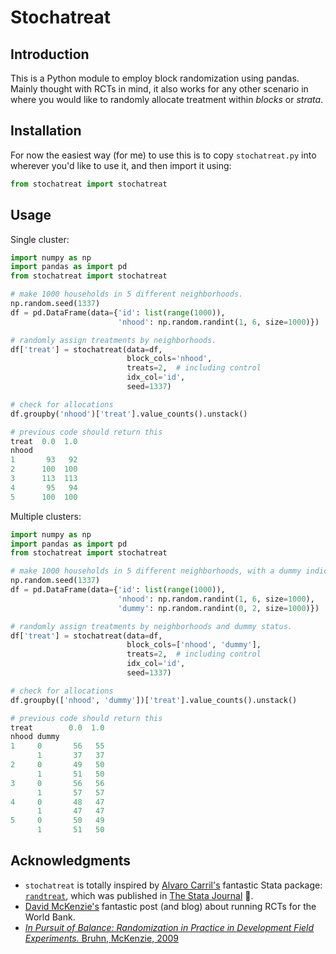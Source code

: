 # Stochatreat
## Introduction
This is a Python module to employ block randomization using pandas. Mainly thought with RCTs in mind, it also works for any other scenario in where you would like to randomly allocate treatment within *blocks* or *strata*.

## Installation
For now the easiest way (for me) to use this is to copy `stochatreat.py`
into wherever you'd like to use it, and then import it using:
```python
from stochatreat import stochatreat
```

## Usage
Single cluster:
```python
import numpy as np
import pandas as import pd
from stochatreat import stochatreat

# make 1000 households in 5 different neighborhoods.
np.random.seed(1337)
df = pd.DataFrame(data={'id': list(range(1000)),
                        'nhood': np.random.randint(1, 6, size=1000)})

# randomly assign treatments by neighborhoods.
df['treat'] = stochatreat(data=df,
                          block_cols='nhood',
                          treats=2,  # including control
                          idx_col='id',
                          seed=1337)

# check for allocations
df.groupby('nhood')['treat'].value_counts().unstack()

# previous code should return this
treat  0.0  1.0
nhood          
1       93   92
2      100  100
3      113  113
4       95   94
5      100  100
```

Multiple clusters:

```python
import numpy as np
import pandas as import pd
from stochatreat import stochatreat

# make 1000 households in 5 different neighborhoods, with a dummy indicator
np.random.seed(1337)
df = pd.DataFrame(data={'id': list(range(1000)),
                        'nhood': np.random.randint(1, 6, size=1000),
                        'dummy': np.random.randint(0, 2, size=1000)})

# randomly assign treatments by neighborhoods and dummy status.
df['treat'] = stochatreat(data=df,
                          block_cols=['nhood', 'dummy'],
                          treats=2,  # including control
                          idx_col='id',
                          seed=1337)

# check for allocations
df.groupby(['nhood', 'dummy'])['treat'].value_counts().unstack()

# previous code should return this
treat        0.0  1.0
nhood dummy          
1     0       56   55
      1       37   37
2     0       49   50
      1       51   50
3     0       56   56
      1       57   57
4     0       48   47
      1       47   47
5     0       50   49
      1       51   50
```

## Acknowledgments
- `stochatreat` is totally inspired by [Alvaro Carril's](https://acarril.github.io/) fantastic Stata package: [`randtreat`](https://acarril.github.io/posts/randtreat), which was published in [The Stata Journal](https://www.stata-journal.com/article.html?article=st0490) :trumpet:.
- [David McKenzie's](http://blogs.worldbank.org/impactevaluations/tools-of-the-trade-doing-stratified-randomization-with-uneven-numbers-in-some-strata) fantastic post (and blog) about running RCTs for the World Bank.
- [*In Pursuit of Balance: Randomization in Practice in Development Field Experiments.* Bruhn, McKenzie, 2009](https://www.aeaweb.org/articles?id=10.1257/app.1.4.200)

